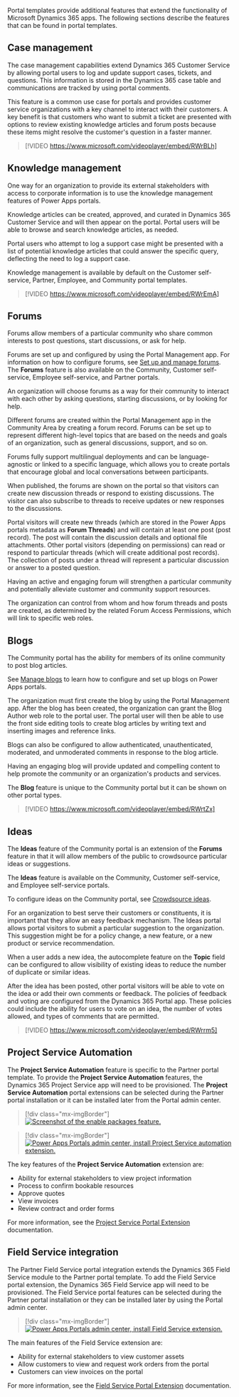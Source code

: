 Portal templates provide additional features that extend the functionality of Microsoft Dynamics 365 apps. The following sections describe the features that can be found in portal templates.

## Case management

The case management capabilities extend Dynamics 365 Customer Service by allowing portal users to log and update support cases, tickets, and questions. This information is stored in the Dynamics 365 case table and communications are tracked by using portal comments.

This feature is a common use case for portals and provides customer service organizations with a key channel to interact with their customers. A key benefit is that customers who want to submit a ticket are presented with options to review existing knowledge articles and forum posts because these items might resolve the customer's question in a faster manner.

> [!VIDEO https://www.microsoft.com/videoplayer/embed/RWrBLh]

## Knowledge management

One way for an organization to provide its external stakeholders with access to corporate information is to use the knowledge management features of Power Apps portals.

Knowledge articles can be created, approved, and curated in Dynamics 365 Customer Service and will then appear on the portal. Portal users will be able to browse and search knowledge articles, as needed.

Portal users who attempt to log a support case might be presented with a list of potential knowledge articles that could answer the specific query, deflecting the need to log a support case.

Knowledge management is available by default on the Customer self-service, Partner, Employee, and Community portal templates.

> [!VIDEO https://www.microsoft.com/videoplayer/embed/RWrEmA]

## Forums

Forums allow members of a particular community who share common interests to post questions, start discussions, or ask for help.  

Forums are set up and configured by using the Portal Management app. For information on how to configure forums, see [Set up and manage forums](https://docs.microsoft.com/dynamics365/portals/setup-manage-forums/?azure-portal=true). The **Forums** feature is also available on the Community, Customer self-service, Employee self-service, and Partner portals.

An organization will choose forums as a way for their community to interact with each other by asking questions, starting discussions, or by looking for help.

Different forums are created within the Portal Management app in the Community Area by creating a forum record. Forums can be set up to represent different high-level topics that are based on the needs and goals of an organization, such as general discussions, support, and so on.

Forums fully support multilingual deployments and can be language-agnostic or linked to a specific language, which allows you to create portals that encourage global and local conversations between participants. 

When published, the forums are shown on the portal so that visitors can create new discussion threads or respond to existing discussions. The visitor can also subscribe to threads to receive updates or new responses to the discussions.

Portal visitors will create new threads (which are stored in the Power Apps portals metadata as **Forum Threads**) and will contain at least one post (post record). The post will contain the discussion details and optional file attachments. Other portal visitors (depending on permissions) can read or respond to particular threads (which will create additional post records). The collection of posts under a thread will represent a particular discussion or answer to a posted question.  

Having an active and engaging forum will strengthen a particular community and potentially alleviate customer and community support resources.

The organization can control from whom and how forum threads and posts are created, as determined by the related Forum Access Permissions, which will link to specific web roles.

## Blogs

The Community portal has the ability for members of its online community to post blog articles.  

See [Manage blogs](https://docs.microsoft.com/dynamics365/customer-engagement/portals/manage-blogs/?azure-portal=true) to learn how to configure and set up blogs on Power Apps portals.

The organization must first create the blog by using the Portal Management app. After the blog has been created, the organization can grant the Blog Author web role to the portal user. The portal user will then be able to use the front side editing tools to create blog articles by writing text and inserting images and reference links.

Blogs can also be configured to allow authenticated, unauthenticated, moderated, and unmoderated comments in response to the blog article.

Having an engaging blog will provide updated and compelling content to help promote the community or an organization's products and services.

The **Blog** feature is unique to the Community portal but it can be shown on other portal types.

> [!VIDEO https://www.microsoft.com/videoplayer/embed/RWrtZx]

## Ideas

The **Ideas** feature of the Community portal is an extension of the **Forums** feature in that it will allow members of the public to crowdsource particular ideas or suggestions.

The **Ideas** feature is available on the Community, Customer self-service, and Employee self-service portals.

To configure ideas on the Community portal, see [Crowdsource ideas](https://docs.microsoft.com/dynamics365/customer-engagement/portals/crowdsource-ideas/?azure-portal=true).

For an organization to best serve their customers or constituents, it is important that they allow an easy feedback mechanism. The Ideas portal allows portal visitors to submit a particular suggestion to the organization. This suggestion might be for a policy change, a new feature, or a new product or service recommendation. 

When a user adds a new idea, the autocomplete feature on the **Topic** field can be configured to allow visibility of existing ideas to reduce the number of duplicate or similar ideas.  

After the idea has been posted, other portal visitors will be able to vote on the idea or add their own comments or feedback. The policies of feedback and voting are configured from the Dynamics 365 Portal app. These policies could include the ability for users to vote on an idea, the number of votes allowed, and types of comments that are permitted.

> [!VIDEO https://www.microsoft.com/videoplayer/embed/RWrrm5]

## Project Service Automation 

The **Project Service Automation** feature is specific to the Partner portal template. To provide the **Project Service Automation** features, the Dynamics 365 Project Service app will need to be provisioned. The **Project Service Automation** portal extensions can be selected during the Partner portal installation or it can be installed later from the Portal admin center.

> [!div class="mx-imgBorder"]
> [![Screenshot of the enable packages feature.](../media/2-project-service-provision.png)](../media/2-project-service-provision.png#lightbox)

> [!div class="mx-imgBorder"]
> [![Power Apps Portals admin center, install Project Service automation extension.](../media/2-project-service-admin.png)](../media/2-project-service-admin.png#lightbox)

The key features of the **Project Service Automation** extension are:

- Ability for external stakeholders to view project information
- Process to confirm bookable resources
- Approve quotes
- View invoices
- Review contract and order forms

For more information, see the [Project Service Portal Extension](https://docs.microsoft.com/dynamics365/portals/integrate-project-service-automation/?azure-portal=true) documentation.

## Field Service integration 

The Partner Field Service portal integration extends the Dynamics 365 Field Service module to the Partner portal template. To add the Field Service portal extension, the Dynamics 365 Field Service app will need to be provisioned. The Field Service portal features can be selected during the Partner portal installation or they can be installed later by using the Portal admin center.

> [!div class="mx-imgBorder"]
> [![Power Apps Portals admin center, install Field Service extension.](../media/2-field-service-admin.png)](../media/2-field-service-admin.png#lightbox)

The main features of the Field Service extension are:
- Ability for external stakeholders to view customer assets
- Allow customers to view and request work orders from the portal
- Customers can view invoices on the portal

For more information, see the [Field Service Portal Extension](https://docs.microsoft.com/dynamics365/portals/integrate-field-service/?azure-portal=true) documentation.
